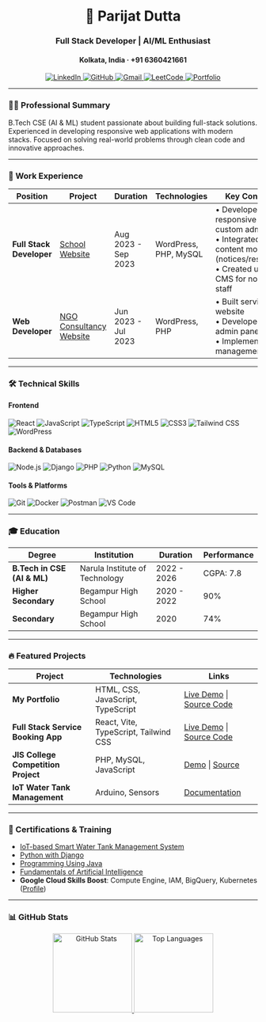 <h1 align="center">🚀 Parijat Dutta</h1>
<h3 align="center">Full Stack Developer | AI/ML Enthusiast</h3>
<h4 align="center">Kolkata, India · +91 6360421661</h4>

<div align="center">
  <a href="[LINKEDIN_URL]" target="_blank">
    <img src="https://img.shields.io/badge/LinkedIn-0A66C2?style=for-the-badge&logo=linkedin&logoColor=white" alt="LinkedIn">
  </a>
  <a href="[GITHUB_URL]" target="_blank">
    <img src="https://img.shields.io/badge/GitHub-181717?style=for-the-badge&logo=github&logoColor=white" alt="GitHub">
  </a>
  <a href="mailto:parijatdutta100@gmail.com">
    <img src="https://img.shields.io/badge/Gmail-EA4335?style=for-the-badge&logo=gmail&logoColor=white" alt="Gmail">
  </a>
  <a href="[LEETCODE_URL]" target="_blank">
    <img src="https://img.shields.io/badge/LeetCode-FFA116?style=for-the-badge&logo=leetcode&logoColor=black" alt="LeetCode">
  </a>
  <a href="[PORTFOLIO_URL]" target="_blank">
    <img src="https://img.shields.io/badge/Portfolio-4285F4?style=for-the-badge&logo=google-chrome&logoColor=white" alt="Portfolio">
  </a>
</div>

---

### 👨‍💻 Professional Summary
B.Tech CSE (AI & ML) student passionate about building full-stack solutions. Experienced in developing responsive web applications with modern stacks. Focused on solving real-world problems through clean code and innovative approaches.

---

### 🚀 Work Experience

| Position | Project | Duration | Technologies | Key Contributions |
|----------|---------|----------|--------------|-------------------|
| **Full Stack Developer** | [School Website]([SCHOOL_WEBSITE_LINK]) | Aug 2023 - Sep 2023 | WordPress, PHP, MySQL | • Developed responsive site with custom admin panel<br>• Integrated dynamic content modules (notices/results/gallery)<br>• Created user-friendly CMS for non-technical staff |
| **Web Developer** | [NGO Consultancy Website]([NGO_WEBSITE_LINK]) | Jun 2023 - Jul 2023 | WordPress, PHP | • Built service-oriented website<br>• Developed custom admin panel<br>• Implemented content management system |

---

### 🛠️ Technical Skills

#### Frontend
<div align="left">
  <img src="https://img.shields.io/badge/React-61DAFB?style=flat-square&logo=react&logoColor=black" alt="React">
  <img src="https://img.shields.io/badge/JavaScript-F7DF1E?style=flat-square&logo=javascript&logoColor=black" alt="JavaScript">
  <img src="https://img.shields.io/badge/TypeScript-3178C6?style=flat-square&logo=typescript&logoColor=white" alt="TypeScript">
  <img src="https://img.shields.io/badge/HTML5-E34F26?style=flat-square&logo=html5&logoColor=white" alt="HTML5">
  <img src="https://img.shields.io/badge/CSS3-1572B6?style=flat-square&logo=css3&logoColor=white" alt="CSS3">
  <img src="https://img.shields.io/badge/Tailwind_CSS-06B6D4?style=flat-square&logo=tailwindcss&logoColor=white" alt="Tailwind CSS">
  <img src="https://img.shields.io/badge/WordPress-21759B?style=flat-square&logo=wordpress&logoColor=white" alt="WordPress">
</div>

#### Backend & Databases
<div align="left">
  <img src="https://img.shields.io/badge/Node.js-339933?style=flat-square&logo=nodedotjs&logoColor=white" alt="Node.js">
  <img src="https://img.shields.io/badge/Django-092E20?style=flat-square&logo=django&logoColor=white" alt="Django">
  <img src="https://img.shields.io/badge/PHP-777BB4?style=flat-square&logo=php&logoColor=white" alt="PHP">
  <img src="https://img.shields.io/badge/Python-3776AB?style=flat-square&logo=python&logoColor=white" alt="Python">
  <img src="https://img.shields.io/badge/MySQL-4479A1?style=flat-square&logo=mysql&logoColor=white" alt="MySQL">
</div>

#### Tools & Platforms
<div align="left">
  <img src="https://img.shields.io/badge/Git-F05032?style=flat-square&logo=git&logoColor=white" alt="Git">
  <img src="https://img.shields.io/badge/Docker-2496ED?style=flat-square&logo=docker&logoColor=white" alt="Docker">
  <img src="https://img.shields.io/badge/Postman-FF6C37?style=flat-square&logo=postman&logoColor=white" alt="Postman">
  <img src="https://img.shields.io/badge/VS_Code-007ACC?style=flat-square&logo=visualstudiocode&logoColor=white" alt="VS Code">
</div>

---

### 🎓 Education

| Degree | Institution | Duration | Performance |
|--------|-------------|----------|-------------|
| **B.Tech in CSE (AI & ML)** | Narula Institute of Technology | 2022 - 2026 | CGPA: 7.8 |
| **Higher Secondary** | Begampur High School | 2020 - 2022 | 90% |
| **Secondary** | Begampur High School | 2020 | 74% |

---

### 🔥 Featured Projects

| Project | Technologies | Links |
|---------|--------------|-------|
| **My Portfolio** | HTML, CSS, JavaScript, TypeScript | [Live Demo]([PORTFOLIO_LINK]) \| [Source Code]([PORTFOLIO_GITHUB_LINK]) |
| **Full Stack Service Booking App** | React, Vite, TypeScript, Tailwind CSS | [Live Demo]([BOOKING_APP_LINK]) \| [Source Code]([BOOKING_APP_GITHUB_LINK]) |
| **JIS College Competition Project** | PHP, MySQL, JavaScript | [Demo]([JIS_PROJECT1_LINK]) \| [Source]([JIS_PROJECT1_GITHUB_LINK]) |
| **IoT Water Tank Management** | Arduino, Sensors | [Documentation]([IOT_CERT_LINK]) |

---

### 📜 Certifications & Training
- [IoT-based Smart Water Tank Management System]([IOT_CERT_LINK])
- [Python with Django]([DJANGO_CERT_LINK])
- [Programming Using Java]([JAVA_CERT_LINK])
- [Fundamentals of Artificial Intelligence]([AI_CERT_LINK])
- **Google Cloud Skills Boost**: Compute Engine, IAM, BigQuery, Kubernetes ([Profile]([GOOGLE_CLOUD_LINK]))

---

### 📊 GitHub Stats
<div align="center">
  <a href="https://github.com/[YOUR_GITHUB_USERNAME]">
    <img src="https://github-readme-stats.vercel.app/api?username=[YOUR_GITHUB_USERNAME]&show_icons=true&theme=dark&hide_border=true" alt="GitHub Stats" height="160">
  </a>
  <a href="https://github.com/[YOUR_GITHUB_USERNAME]">
    <img src="https://github-readme-stats.vercel.app/api/top-langs/?username=[YOUR_GITHUB_USERNAME]&layout=compact&theme=dark&hide_border=true" alt="Top Languages" height="160">
  </a>
</div>
